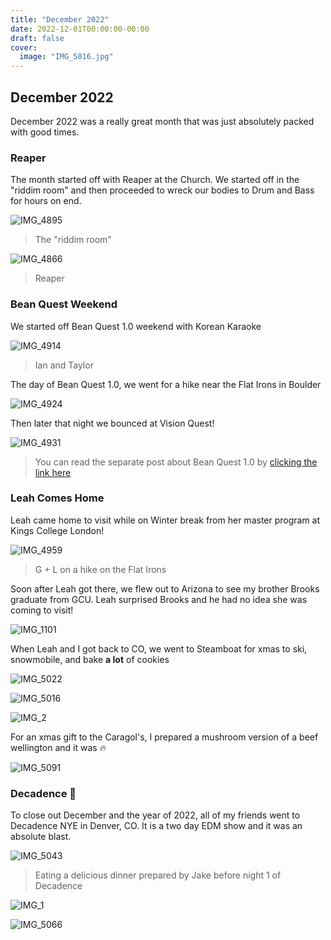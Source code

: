 ```yaml
---
title: "December 2022"
date: 2022-12-01T00:00:00-00:00
draft: false
cover:
  image: "IMG_5016.jpg"
---
```


## December 2022

December 2022 was a really great month that was just absolutely packed with good times.

### Reaper

The month started off with Reaper at the Church. We started off in the "riddim room" and then proceeded to wreck our bodies to Drum and Bass for hours on end.

![IMG_4895](IMG_4859.jpg)

> The "riddim room"

![IMG_4866](IMG_4866.jpg)

> Reaper

### Bean Quest Weekend

We started off Bean Quest 1.0 weekend with Korean Karaoke

![IMG_4914](IMG_4914.jpg)

> Ian and Taylor

The day of Bean Quest 1.0, we went for a hike near the Flat Irons in Boulder

![IMG_4924](IMG_4924.jpg)

Then later that night we bounced at Vision Quest!

![IMG_4931](IMG_4931.jpg)

> You can read the separate post about Bean Quest 1.0 by [clicking the link here](/posts/bean-quest-1)

### Leah Comes Home

Leah came home to visit while on Winter break from her master program at Kings College London!

![IMG_4959](IMG_4959.jpg)

> G + L on a hike on the Flat Irons

Soon after Leah got there, we flew out to Arizona to see my brother Brooks graduate from GCU. Leah surprised Brooks and he had no idea she was coming to visit!

![IMG_1101](IMG_1101.jpg)

When Leah and I got back to CO, we went to Steamboat for xmas to ski, snowmobile, and bake **a lot** of cookies

![IMG_5022](IMG_5022.jpg)

![IMG_5016](IMG_5016.jpg)

![IMG_2](IMG_2.jpg)

For an xmas gift to the Caragol's, I prepared a mushroom version of a beef wellington and it was 🔥

![IMG_5091](IMG_5091.jpg)

### Decadence 🎵

To close out December and the year of 2022, all of my friends went to Decadence NYE in Denver, CO. It is a two day EDM show and it was an absolute blast.

![IMG_5043](IMG_5043.jpg)

> Eating a delicious dinner prepared by Jake before night 1 of Decadence

![IMG_1](IMG_1.jpg)

![IMG_5066](IMG_5066.png)
